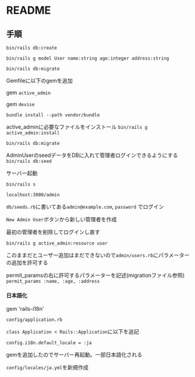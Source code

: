 # README

## 手順

`bin/rails db:create`

`bin/rails g model User name:string age:integer address:string`

`bin/rails db:migrate`

Gemfileに以下のgemを追加

gem `active_admin`

gem `devise`

`bundle install --path vendor/bundle`

active_adminに必要なファイルをインストール
`bin/rails g active_admin:install`

`bin/rails db:migrate`

AdminUserのseedデータをDBに入れて管理者ログインできるようにする
`bin/rails db:seed`

サーバー起動

`bin/rails s`

`localhost:3000/admin`

`db/seeds.rb`に書いてある`admin@example.com`, `password` でログイン

`New Admin User`ボタンから新しい管理者を作成

最初の管理者を削除してログインし直す

`bin/rails g active_admin:resource user`

このままだとユーザー追加はまだできないので`admin/users.rb`にパラメーターの追加を許可する

permit_paramsの右に許可するパラメーターを記述(migrationファイル参照)
`permit_params :name, :age, :address`

#### 日本語化

gem 'rails-i18n'

`config/application.rb`

`class Application < Rails::Application`に以下を追記

`config.i18n.default_locale = :ja`

gemを追加したのでサーバー再起動。一部日本語化される

`config/locales/ja.yml`を新規作成














